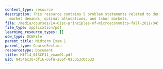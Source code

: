 ```yaml
---
content_type: resource
description: This resource contains 5 problem statements related to demand, supply,
  market demands, optimal allocations, and labor markets.
file: /media/courses/14-01sc-principles-of-microeconomics-fall-2011/0454bc30df1666fe266f0a3353c0c633_MIT14_01SCF11_exam01.pdf
file_type: application/pdf
learning_resource_types: []
ocw_type: OCWFile
parent_title: Midterm Exam 1
parent_type: CourseSection
resourcetype: Document
title: MIT14_01SCF11_exam01.pdf
uid: 0454bc30-df16-66fe-266f-0a3353c0c633
---
```

